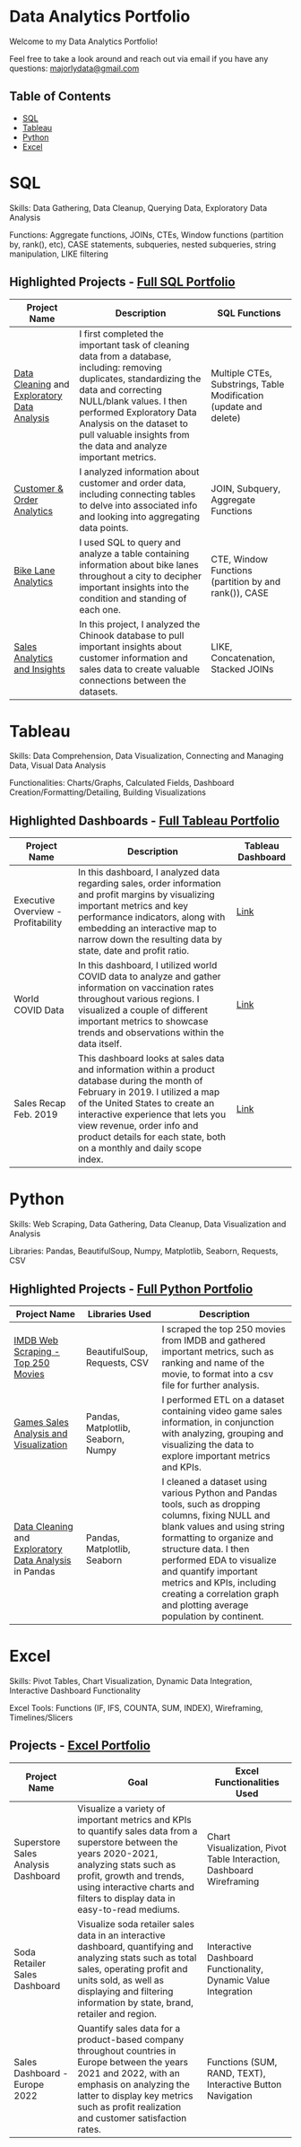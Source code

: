 # Data Analytics Portfolio

Welcome to my Data Analytics Portfolio! 

Feel free to take a look around and reach out via email if you have any questions: majorlydata@gmail.com

## Table of Contents
+ [SQL](#sql)
+ [Tableau](#tableau)
+ [Python](#python)
+ [Excel](#excel)

# SQL
Skills: Data Gathering, Data Cleanup, Querying Data, Exploratory Data Analysis

Functions: Aggregate functions, JOINs, CTEs, Window functions (partition by, rank(), etc), CASE statements, subqueries, nested subqueries, string manipulation, LIKE filtering

## Highlighted Projects - [Full SQL Portfolio](https://github.com/MajorlyData/Data-Analytics-Portfolio/tree/main/SQL)
| **Project Name**                                                                                                                         | **Description**                                                                                                                                                            | **SQL Functions**                                     |
|------------------------------------------------------------------------------------------------------------------------------------------|----------------------------------------------------------------------------------------------------------------------------------------------------------------------------|-------------------------------------------------------|
| [Data Cleaning](https://github.com/MajorlyData/Data-Analytics-Portfolio/blob/main/SQL/Data%20Cleaning%20and%20Exploratory%20Data%20Analysis%20Pt.%201) and [Exploratory Data Analysis](https://github.com/MajorlyData/Data-Analytics-Portfolio/blob/main/SQL/Data%20Cleaning%20and%20Exploratory%20Data%20Analysis%20Pt.%202)                                                   | I first completed the important task of cleaning data from a database, including: removing duplicates, standardizing the data and correcting NULL/blank values. I then performed Exploratory Data Analysis on the dataset to pull valuable insights from the data and analyze important metrics.                             | Multiple CTEs, Substrings, Table Modification (update and delete)
| [Customer & Order Analytics](https://github.com/MajorlyData/Data-Analytics-Portfolio/blob/main/SQL/Customer%20%26%20Order%20Analytics)   | I analyzed information about customer and order data, including connecting tables to delve into associated info and looking into aggregating data points.                  | JOIN, Subquery, Aggregate Functions                   |
| [Bike Lane Analytics](https://github.com/MajorlyData/Data-Analytics-Portfolio/blob/main/SQL/Bike%20Lane%20Analytics)                     | I used SQL to query and analyze a table containing information about bike lanes throughout a city to decipher important insights into the condition and standing of each one.  | CTE, Window Functions (partition by and rank()), CASE |
| [Sales Analytics and Insights](https://github.com/MajorlyData/Data-Analytics-Portfolio/blob/main/SQL/Sales%20Analytics%20and%20Insights) | In this project, I analyzed the Chinook database to pull important insights about customer information and sales data to create valuable connections between the datasets. | LIKE, Concatenation, Stacked JOINs                    |

# Tableau
Skills: Data Comprehension, Data Visualization, Connecting and Managing Data, Visual Data Analysis

Functionalities: Charts/Graphs, Calculated Fields, Dashboard Creation/Formatting/Detailing, Building Visualizations

## Highlighted Dashboards - [Full Tableau Portfolio](https://public.tableau.com/app/profile/majorly.data)
| **Project Name** | **Description** | **Tableau Dashboard** |
|------------------|-----------------|-----------------------|
| Executive Overview - Profitability | In this dashboard, I analyzed data regarding sales, order information and profit margins by visualizing important metrics and key performance indicators, along with embedding an interactive map to narrow down the resulting data by state, date and profit ratio. | [Link](https://public.tableau.com/app/profile/majorly.data/viz/ExecutiveOverview-Profitability_16827109671440/ExecutiveOverview)
| World COVID Data | In this dashboard, I utilized world COVID data to analyze and gather information on vaccination rates throughout various regions. I visualized a couple of different important metrics to showcase trends and observations within the data itself. | [Link](https://public.tableau.com/app/profile/majorly.data/viz/WorldCOVIDData_16825975396150/WorldCOVIDData) 
| Sales Recap Feb. 2019 | This dashboard looks at sales data and information within a product database during the month of February in 2019. I utilized a map of the United States to create an interactive experience that lets you view revenue, order info and product details for each state, both on a monthly and daily scope index. | [Link](https://public.tableau.com/app/profile/majorly.data/viz/SalesRecapFeb_2019/ProductOrderAnalysis)

# Python
Skills: Web Scraping, Data Gathering, Data Cleanup, Data Visualization and Analysis

Libraries: Pandas, BeautifulSoup, Numpy, Matplotlib, Seaborn, Requests, CSV

## Highlighted Projects - [Full Python Portfolio](https://github.com/MajorlyData/Data-Analytics-Portfolio/tree/main/Python)
| **Project Name** | **Libraries Used** | **Description** |
|------------------|-----------------|-----------------------|
| [IMDB Web Scraping - Top 250 Movies](https://github.com/MajorlyData/Data-Analytics-Portfolio/blob/main/Python/IMDB_Scraping.ipynb) | BeautifulSoup, Requests, CSV | I scraped the top 250 movies from IMDB and gathered important metrics, such as ranking and name of the movie, to format into a csv file for further analysis.
| [Games Sales Analysis and Visualization](https://github.com/MajorlyData/Data-Analytics-Portfolio/blob/main/Python/Games_Sales_Analysis.ipynb) | Pandas, Matplotlib, Seaborn, Numpy | I performed ETL on a dataset containing video game sales information, in conjunction with analyzing, grouping and visualizing the data to explore important metrics and KPIs.
| [Data Cleaning](https://github.com/MajorlyData/Data-Analytics-Portfolio/blob/main/Python/Data%20Cleaning%20in%20Pandas.ipynb) and [Exploratory Data Analysis](https://github.com/MajorlyData/Data-Analytics-Portfolio/blob/main/Python/Exploratory%20Data%20Analysis%20in%20Pandas.ipynb) in Pandas | Pandas, Matplotlib, Seaborn | I cleaned a dataset using various Python and Pandas tools, such as dropping columns, fixing NULL and blank values and using string formatting to organize and structure data. I then performed EDA to visualize and quantify important metrics and KPIs, including creating a correlation graph and plotting average population by continent.

# Excel
Skills: Pivot Tables, Chart Visualization, Dynamic Data Integration, Interactive Dashboard Functionality

Excel Tools: Functions (IF, IFS, COUNTA, SUM, INDEX), Wireframing, Timelines/Slicers

## Projects - [Excel Portfolio](https://www.canva.com/design/DAFiupK05Fk/K5nZtrBbzaRVY26do9zduQ/edit?utm_content=DAFiupK05Fk&utm_campaign=designshare&utm_medium=link2&utm_source=sharebutton)
| **Project Name** | **Goal** | **Excel Functionalities Used** |
|------------------|----------|--------------------------------|
| Superstore Sales Analysis Dashboard | Visualize a variety of important metrics and KPIs to quantify sales data from a superstore between the years 2020-2021, analyzing stats such as profit, growth and trends, using interactive charts and filters to display data in easy-to-read mediums. | Chart Visualization, Pivot Table Interaction, Dashboard Wireframing 
| Soda Retailer Sales Dashboard | Visualize soda retailer sales data in an interactive dashboard, quantifying and analyzing stats such as total sales, operating profit and units sold, as well as displaying and filtering information by state, brand, retailer and region. | Interactive Dashboard Functionality, Dynamic Value Integration 
| Sales Dashboard - Europe 2022 | Quantify sales data for a product-based company throughout countries in Europe between the years 2021 and 2022, with an emphasis on analyzing the latter to display key metrics such as profit realization and customer satisfaction rates. | Functions (SUM, RAND, TEXT), Interactive Button Navigation |

